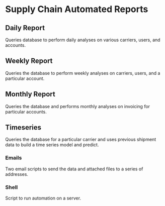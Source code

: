 # Supply Chain Automated Reports

## Daily Report
Queries database to perform daily analyses on various carriers, users, and accounts.

## Weekly Report
Queries the database to perform weekly analyses on carriers, users, and a particular account.

## Monthly Report
Queries the database and performs monthly analyses on invoicing for particular accounts. 

## Timeseries 
Queries the database for a particular carrier and uses previous shipment data to build a time series model and predict.

### Emails
Two email scripts to send the data and attached files to a series of addresses. 

### Shell
Script to run automation on a server.
